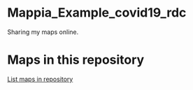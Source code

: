 
# Mappia_Example_covid19_rdc

 Sharing my maps online.

# Maps in this repository
[List maps in repository](https://maps.csr.ufmg.br/calculator/?lang=eng&map=&queryid=152&listRepository=Repository&storeurl=https://github.com/CMuyaya/Mappia_Example_covid19_rdc/)